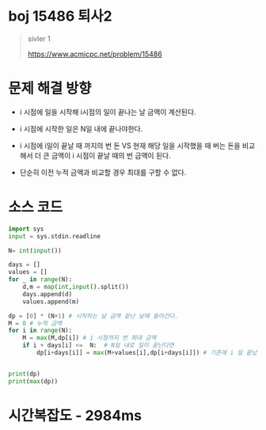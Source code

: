 # boj 15486 퇴사2
> sivler 1
> 
> https://www.acmicpc.net/problem/15486

# 문제 해결 방향 
- i 시점에 일을 시작해 i시점의 일이 끝나는 날 금액이 계산된다.
- i 시점에 시작한 일은 N일 내에 끝나야한다.
- i 시점에 i일이 끝날 때 까지의 번 돈 VS 현재 해당 일을 시작했을 때 버는 돈을 비교해서
 더 큰 금액이 i 시점이 끝날 때의 번 금액이 된다.

- 단순히 이전 누적 금액과 비교할 경우 최대를 구할 수 없다.


# 소스 코드
```python
import sys
input = sys.stdin.readline

N= int(input())

days = []
values = []
for _ in range(N):
    d,m = map(int,input().split())
    days.append(d)
    values.append(m)

dp = [0] * (N+1) # 시작하는 날 금액 끝난 날에 들어간다.
M = 0 # 누적 금액
for i in range(N):
    M = max(M,dp[i]) # i 시점까지 번 최대 금액
    if i + days[i] <=  N:  # N일 내로 일이 끝난다면
        dp[i+days[i]] = max(M+values[i],dp[i+days[i]]) # 기존에 i 일 끝났을 때 까지 번 돈 VS i시점에 일 새로 시작했을 때 벌 돈


print(dp)
print(max(dp))
```


# 시간복잡도 - 2984ms
